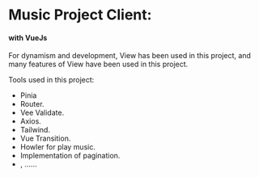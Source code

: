 # Music Project Client:
#### with VueJs 

For dynamism and development, View has been used in this project, and many features of View have been used in this project.

Tools used in this project:
-    Pinia
-    Router.
-    Vee Validate.
-    Axios.
-    Tailwind.
-    Vue Transition.
-    Howler for play music.
-    Implementation of pagination.
-    , ......